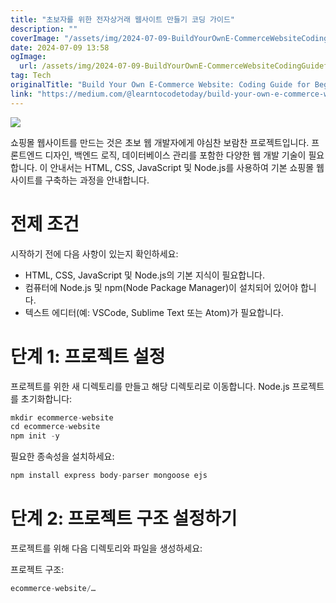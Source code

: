 ```yaml
---
title: "초보자를 위한 전자상거래 웹사이트 만들기 코딩 가이드"
description: ""
coverImage: "/assets/img/2024-07-09-BuildYourOwnE-CommerceWebsiteCodingGuideforBeginners_0.png"
date: 2024-07-09 13:58
ogImage:
  url: /assets/img/2024-07-09-BuildYourOwnE-CommerceWebsiteCodingGuideforBeginners_0.png
tag: Tech
originalTitle: "Build Your Own E-Commerce Website: Coding Guide for Beginners"
link: "https://medium.com/@learntocodetoday/build-your-own-e-commerce-website-coding-guide-for-beginners-30597335bffa"
---
```


<img src="/assets/img/2024-07-09-BuildYourOwnE-CommerceWebsiteCodingGuideforBeginners_0.png" />

쇼핑몰 웹사이트를 만드는 것은 초보 웹 개발자에게 야심찬 보람찬 프로젝트입니다. 프론트엔드 디자인, 백엔드 로직, 데이터베이스 관리를 포함한 다양한 웹 개발 기술이 필요합니다. 이 안내서는 HTML, CSS, JavaScript 및 Node.js를 사용하여 기본 쇼핑몰 웹사이트를 구축하는 과정을 안내합니다.

# 전제 조건

시작하기 전에 다음 사항이 있는지 확인하세요:

<div class="content-ad"></div>

- HTML, CSS, JavaScript 및 Node.js의 기본 지식이 필요합니다.
- 컴퓨터에 Node.js 및 npm(Node Package Manager)이 설치되어 있어야 합니다.
- 텍스트 에디터(예: VSCode, Sublime Text 또는 Atom)가 필요합니다.

# 단계 1: 프로젝트 설정

프로젝트를 위한 새 디렉토리를 만들고 해당 디렉토리로 이동합니다. Node.js 프로젝트를 초기화합니다:

```js
mkdir ecommerce-website
cd ecommerce-website
npm init -y
```

<div class="content-ad"></div>

필요한 종속성을 설치하세요:

```js
npm install express body-parser mongoose ejs
```

# 단계 2: 프로젝트 구조 설정하기

프로젝트를 위해 다음 디렉토리와 파일을 생성하세요:

<div class="content-ad"></div>

프로젝트 구조:

```js
ecommerce-website/…
```
